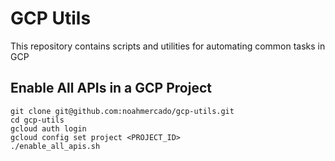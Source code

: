 # GCP Utils

This repository contains scripts and utilities for automating common tasks in GCP  
  
## Enable All APIs in a GCP Project
``` shell
git clone git@github.com:noahmercado/gcp-utils.git
cd gcp-utils
gcloud auth login
gcloud config set project <PROJECT_ID>
./enable_all_apis.sh
```